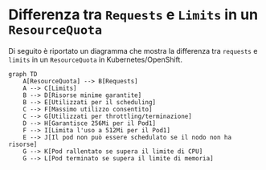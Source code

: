 # Differenza tra `Requests` e `Limits` in un `ResourceQuota`

Di seguito è riportato un diagramma che mostra la differenza tra `requests` e `limits` in un `ResourceQuota` in Kubernetes/OpenShift.

```mermaid
graph TD
    A[ResourceQuota] --> B[Requests]
    A --> C[Limits]
    B --> D[Risorse minime garantite]
    B --> E[Utilizzati per il scheduling]
    C --> F[Massimo utilizzo consentito]
    C --> G[Utilizzati per throttling/terminazione]
    D --> H[Garantisce 256Mi per il Pod1]
    F --> I[Limita l'uso a 512Mi per il Pod1]
    E --> J[Il pod non può essere schedulato se il nodo non ha risorse]
    G --> K[Pod rallentato se supera il limite di CPU]
    G --> L[Pod terminato se supera il limite di memoria]
